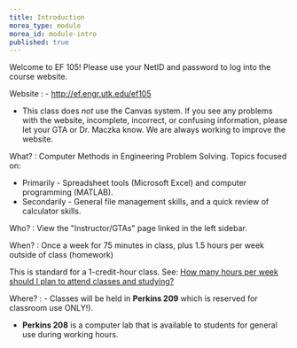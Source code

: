 ```yaml
---
title: Introduction
morea_type: module
morea_id: module-intro
published: true
---
```

Welcome to EF 105! Please use your NetID and password to log into the course website.

Website
: - http://ef.engr.utk.edu/ef105 
  - This class does *not* use the
  Canvas system. If you see any problems with the website, incomplete,
  incorrect, or confusing information, please let your GTA or
  Dr. Maczka know. We are always working to improve the website.

What?
: Computer Methods in Engineering Problem Solving. Topics focused on:<br>
- Primarily - Spreadsheet tools (Microsoft Excel) and computer programming (MATLAB).<br>
- Secondarily - General file management skills, and a quick review of calculator skills.

Who?
: View the "Instructor/GTAs" page linked in the left sidebar.

When?
: Once a week for 75 minutes in class, plus 1.5 hours per week outside of class (homework)

  This is standard for a 1-credit-hour class. See: <a href= "http://web.utk.edu/~coeamb/faqs.php" target="blank">How many hours per week should I plan to attend classes and studying?</a>

Where?
: - Classes will be held in **Perkins 209** which is reserved for classroom use ONLY!).
  - **Perkins 208** is a computer lab that is available to students for general use during working hours.

                                   
